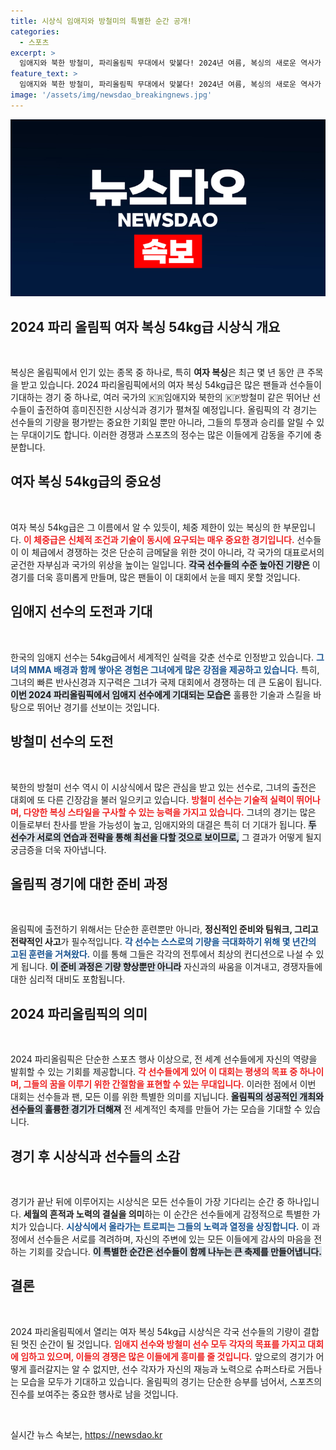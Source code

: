 ```yaml
---
title: 시상식 임애지와 방철미의 특별한 순간 공개!
categories:
  - 스포츠
excerpt: >
  임애지와 북한 방철미, 파리올림픽 무대에서 맞붙다! 2024년 여름, 복싱의 새로운 역사가 이곳에서 시작된다. 이들의 시상식에 주목하세요!
feature_text: >
  임애지와 북한 방철미, 파리올림픽 무대에서 맞붙다! 2024년 여름, 복싱의 새로운 역사가 이곳에서 시작된다. 이들의 시상식에 주목하세요!
image: '/assets/img/newsdao_breakingnews.jpg'
---
```


<p><img src="/assets/img/newsdao_breakingnews.jpg" alt="ranknews 속보" /></p>

<h2 data-ke-size="size26">2024 파리 올림픽 여자 복싱 54kg급 시상식 개요</h2>

<p data-ke-size="size16">&nbsp;</p>

<p data-ke-size="size16">복싱은 올림픽에서 인기 있는 종목 중 하나로, 특히 <b>여자 복싱</b>은 최근 몇 년 동안 큰 주목을 받고 있습니다. 2024 파리올림픽에서의 여자 복싱 54kg급은 많은 팬들과 선수들이 기대하는 경기 중 하나로, 여러 국가의 🇰🇷임애지와 북한의 🇰🇵방철미 같은 뛰어난 선수들이 출전하여 흥미진진한 시상식과 경기가 펼쳐질 예정입니다. 올림픽의 각 경기는 선수들의 기량을 평가받는 중요한 기회일 뿐만 아니라, 그들의 투쟁과 승리를 알릴 수 있는 무대이기도 합니다. 이러한 경쟁과 스포츠의 정수는 많은 이들에게 감동을 주기에 충분합니다.</p>

<h2 data-ke-size="size26">여자 복싱 54kg급의 중요성</h2>

<p data-ke-size="size16">&nbsp;</p>

<p data-ke-size="size16">여자 복싱 54kg급은 그 이름에서 알 수 있듯이, 체중 제한이 있는 복싱의 한 부문입니다. <b><span style="color: #ee2323;">이 체중급은 신체적 조건과 기술이 동시에 요구되는 매우 중요한 경기입니다.</span></b> 선수들이 이 체급에서 경쟁하는 것은 단순히 금메달을 위한 것이 아니라, 각 국가의 대표로서의 굳건한 자부심과 국가의 위상을 높이는 일입니다. <b><span style="background-color: #21538527;">각국 선수들의 수준 높아진 기량은</span></b> 이 경기를 더욱 흥미롭게 만들며, 많은 팬들이 이 대회에서 눈을 떼지 못할 것입니다.</p>

<h2 data-ke-size="size26">임애지 선수의 도전과 기대</h2>

<p data-ke-size="size16">&nbsp;</p>

<p data-ke-size="size16">한국의 임애지 선수는 54kg급에서 세계적인 실력을 갖춘 선수로 인정받고 있습니다. <b><span style="color: #1a5490;">그녀의 MMA 배경과 함께 쌓아온 경험은 그녀에게 많은 강점을 제공하고 있습니다.</span></b> 특히, 그녀의 빠른 반사신경과 지구력은 그녀가 국제 대회에서 경쟁하는 데 큰 도움이 됩니다. <b><span style="background-color: #21538527;">이번 2024 파리올림픽에서 임애지 선수에게 기대되는 모습은</span></b> 훌륭한 기술과 스킬을 바탕으로 뛰어난 경기를 선보이는 것입니다.</p>

<h2 data-ke-size="size26">방철미 선수의 도전</h2>

<p data-ke-size="size16">&nbsp;</p>

<p data-ke-size="size16">북한의 방철미 선수 역시 이 시상식에서 많은 관심을 받고 있는 선수로, 그녀의 출전은 대회에 또 다른 긴장감을 불러 일으키고 있습니다. <b><span style="color: #ee2323;">방철미 선수는 기술적 실력이 뛰어나며, 다양한 복싱 스타일을 구사할 수 있는 능력을 가지고 있습니다.</span></b> 그녀의 경기는 많은 이들로부터 찬사를 받을 가능성이 높고, 임애지와의 대결은 특히 더 기대가 됩니다. <b><span style="background-color: #21538527;">두 선수가 서로의 연습과 전략을 통해 최선을 다할 것으로 보이므로,</span></b> 그 결과가 어떻게 될지 궁금증을 더욱 자아냅니다.</p>

<h2 data-ke-size="size26">올림픽 경기에 대한 준비 과정</h2>

<p data-ke-size="size16">&nbsp;</p>

<p data-ke-size="size16">올림픽에 출전하기 위해서는 단순한 훈련뿐만 아니라, <b>정신적인 준비와 팀워크, 그리고 전략적인 사고</b>가 필수적입니다. <b><span style="color: #1a5490;">각 선수는 스스로의 기량을 극대화하기 위해 몇 년간의 고된 훈련을 거쳐왔다.</span></b> 이를 통해 그들은 각각의 전투에서 최상의 컨디션으로 나설 수 있게 됩니다. <b><span style="background-color: #21538527;">이 준비 과정은 기량 향상뿐만 아니라</span></b> 자신과의 싸움을 이겨내고, 경쟁자들에 대한 심리적 대비도 포함됩니다.</p>

<h2 data-ke-size="size26">2024 파리올림픽의 의미</h2>

<p data-ke-size="size16">&nbsp;</p>

<p data-ke-size="size16">2024 파리올림픽은 단순한 스포츠 행사 이상으로, 전 세계 선수들에게 자신의 역량을 발휘할 수 있는 기회를 제공합니다. <b><span style="color: #ee2323;">각 선수들에게 있어 이 대회는 평생의 목표 중 하나이며, 그들의 꿈을 이루기 위한 간절함을 표현할 수 있는 무대입니다.</span></b> 이러한 점에서 이번 대회는 선수들과 팬, 모든 이를 위한 특별한 의미를 지닙니다. <b><span style="background-color: #21538527;">올림픽의 성공적인 개최와 선수들의 훌륭한 경기가 더해져</span></b> 전 세계적인 축제를 만들어 가는 모습을 기대할 수 있습니다.</p>

<h2 data-ke-size="size26">경기 후 시상식과 선수들의 소감</h2>

<p data-ke-size="size16">&nbsp;</p>

<p data-ke-size="size16">경기가 끝난 뒤에 이루어지는 시상식은 모든 선수들이 가장 기다리는 순간 중 하나입니다. <b>세월의 흔적과 노력의 결실을 의미</b>하는 이 순간은 선수들에게 감정적으로 특별한 가치가 있습니다. <b><span style="color: #1a5490;">시상식에서 올라가는 트로피는 그들의 노력과 열정을 상징합니다.</span></b> 이 과정에서 선수들은 서로를 격려하며, 자신의 주변에 있는 모든 이들에게 감사의 마음을 전하는 기회를 갖습니다. <b><span style="background-color: #21538527;">이 특별한 순간은 선수들이 함께 나누는 큰 축제를 만들어냅니다.</span></b></p>

<h2>결론</h2>

<p data-ke-size="size16">&nbsp;</p>

<p data-ke-size="size16">2024 파리올림픽에서 열리는 여자 복싱 54kg급 시상식은 각국 선수들의 기량이 결합된 멋진 순간이 될 것입니다. <b><span style="color: #ee2323;">임애지 선수와 방철미 선수 모두 각자의 목표를 가지고 대회에 임하고 있으며, 이들의 경쟁은 많은 이들에게 흥미를 줄 것입니다.</span></b> 앞으로의 경기가 어떻게 흘러갈지는 알 수 없지만, 선수 각자가 자신의 재능과 노력으로 슈퍼스타로 거듭나는 모습을 모두가 기대하고 있습니다. 올림픽의 경기는 단순한 승부를 넘어서, 스포츠의 진수를 보여주는 중요한 행사로 남을 것입니다.</p>

<p data-ke-size="size16">&nbsp;</p>
실시간 뉴스 속보는, <a href="https://newsdao.kr" rel="dofollow">https://newsdao.kr</a>


